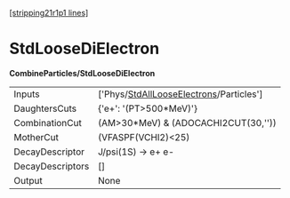 [[stripping21r1p1 lines]](./stripping21r1p1-index)

# StdLooseDiElectron

**CombineParticles/StdLooseDiElectron**

|                  |                                                                                                     |
|------------------|-----------------------------------------------------------------------------------------------------|
| Inputs           | ['Phys/[StdAllLooseElectrons](./stripping21r1p1-commonparticles-stdalllooseelectrons)/Particles'] |
| DaughtersCuts    | {'e+': '(PT\>500\*MeV)'}                                                                            |
| CombinationCut   | (AM\>30\*MeV) & (ADOCACHI2CUT(30,''))                                                               |
| MotherCut        | (VFASPF(VCHI2)\<25)                                                                                 |
| DecayDescriptor  | J/psi(1S) -\> e+ e-                                                                                 |
| DecayDescriptors | []                                                                                                |
| Output           | None                                                                                                |
